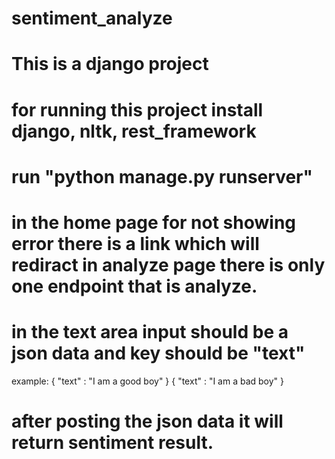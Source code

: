 # sentiment_analyze
# This is a django project
# for running this project install django, nltk, rest_framework
# run "python manage.py runserver"
# in the home page for not showing error there is a link which will rediract in analyze page there is only one endpoint that is analyze.
# in the text area input should be a json data and key should be "text"
example: 
{
"text" : "I am a good boy"
}
{
"text" : "I am a bad boy"
}
# after posting the json data it will return sentiment result.

